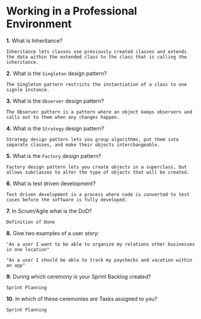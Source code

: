 # Working in a Professional Environment

**1.** What is Inheritance?
<!-- enter you answer in the space below -->
```
Inheritance lets classes use previously created classes and extends the data within the extended class to the class that is calling the inheritance. 
```
**2.** What is the `Singleton` design pattern?
<!-- enter you answer in the space below -->
```
The Singleton pattern restricts the instantiation of a class to one signle instance. 
```
**3.** What is the `Observer` design pattern?
<!-- enter you answer in the space below -->
```
The Observer pattern is a pattern where an object keeps observers and calls out to them when any changes happen. 
```
**4.** What is the `Strategy` design pattern?
<!-- enter you answer in the space below -->
```
Strategy design pattern lets you group algorithms, put them into separate classes, and make their objects interchangeable. 
```
**5.** What is the `Factory` design pattern?
<!-- enter you answer in the space below -->
```
Factory design pattern lets you create objects in a superclass, but allows subclasses to alter the type of objects that will be created. 
```
**6.** What is test driven development?
<!-- enter you answer in the space below -->
```
Test driven development is a process where code is converted to test cases before the software is fully developed. 
```
**7.** In Scrum/Agile what is the DoD?
<!-- enter you answer in the space below -->
```
Definition of Done
```
**8.** Give two examples of a user story:
<!-- enter you answer in the space below -->
```
"As a user I want to be able to organize my relations other businesses in one location"

"As a user I should be able to track my paychecks and vacation within an app"
```
**9.** During which ceremony is your Sprint Backlog created?
<!-- enter you answer in the space below -->
```
Sprint Planning
```
**10.** In which of these ceremonies are Tasks assigned to you?
<!-- enter you answer in the space below -->
```
Sprint Planning
```